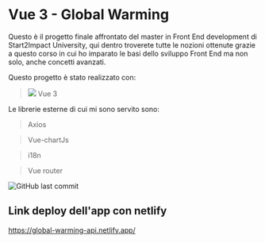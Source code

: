 # Vue 3 - Global Warming

 Questo è il progetto finale affrontato del master in Front End development di Start2Impact University, qui dentro troverete tutte le nozioni ottenute grazie a questo corso in cui ho imparato le basi dello sviluppo Front End ma non solo, anche concetti avanzati.

 Questo progetto è stato realizzato con:

 > <img src="https://img.icons8.com/external-tal-revivo-color-tal-revivo/24/null/external-vuejs-an-open-source-javascript-framework-for-building-user-interfaces-and-single-page-applications-logo-color-tal-revivo.png"/> Vue 3

Le librerie esterne di cui mi sono servito sono:

> Axios

> Vue-chartJs

> i18n

> Vue router

![GitHub last commit](https://img.shields.io/github/last-commit/dusan39/final-project)

## Link deploy dell'app con netlify

https://global-warming-api.netlify.app/

##
